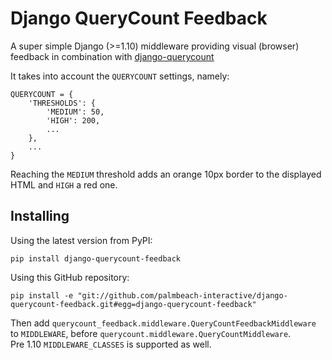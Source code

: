 Django QueryCount Feedback
==========================

A super simple Django (>=1.10) middleware providing visual (browser) feedback in combination with 
[django-querycount](https://github.com/bradmontgomery/django-querycount) 


It takes into account the `QUERYCOUNT` settings, namely: 

    QUERYCOUNT = {
        'THRESHOLDS': {
            'MEDIUM': 50,
            'HIGH': 200,
            ...
        },
        ...
    }
    
Reaching the `MEDIUM` threshold adds an orange 10px border to the displayed HTML and `HIGH` a red one.

Installing
----------

Using the latest version from PyPI:

    pip install django-querycount-feedback

Using this GitHub repository:

    pip install -e "git://github.com/palmbeach-interactive/django-querycount-feedback.git#egg=django-querycount-feedback"


Then add `querycount_feedback.middleware.QueryCountFeedbackMiddleware` to `MIDDLEWARE`, before `querycount.middleware.QueryCountMiddleware`.  
Pre 1.10 `MIDDLEWARE_CLASSES` is supported as well.

